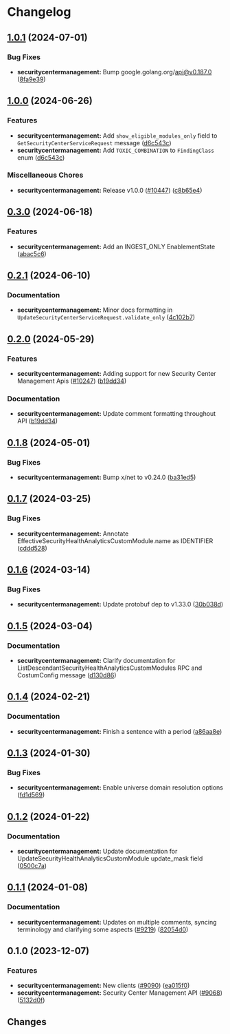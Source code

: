 # Changelog



## [1.0.1](https://github.com/googleapis/google-cloud-go/compare/securitycentermanagement/v1.0.0...securitycentermanagement/v1.0.1) (2024-07-01)


### Bug Fixes

* **securitycentermanagement:** Bump google.golang.org/api@v0.187.0 ([8fa9e39](https://github.com/googleapis/google-cloud-go/commit/8fa9e398e512fd8533fd49060371e61b5725a85b))

## [1.0.0](https://github.com/googleapis/google-cloud-go/compare/securitycentermanagement/v0.3.0...securitycentermanagement/v1.0.0) (2024-06-26)


### Features

* **securitycentermanagement:** Add `show_eligible_modules_only` field to `GetSecurityCenterServiceRequest` message ([d6c543c](https://github.com/googleapis/google-cloud-go/commit/d6c543c3969016c63e158a862fc173dff60fb8d9))
* **securitycentermanagement:** Add `TOXIC_COMBINATION` to `FindingClass` enum ([d6c543c](https://github.com/googleapis/google-cloud-go/commit/d6c543c3969016c63e158a862fc173dff60fb8d9))


### Miscellaneous Chores

* **securitycentermanagement:** Release v1.0.0 ([#10447](https://github.com/googleapis/google-cloud-go/issues/10447)) ([c8b65e4](https://github.com/googleapis/google-cloud-go/commit/c8b65e41ec3a90ba854ee28a26260892dfb8e846))

## [0.3.0](https://github.com/googleapis/google-cloud-go/compare/securitycentermanagement/v0.2.1...securitycentermanagement/v0.3.0) (2024-06-18)


### Features

* **securitycentermanagement:** Add an INGEST_ONLY EnablementState ([abac5c6](https://github.com/googleapis/google-cloud-go/commit/abac5c6eec859477c6d390b116ea8954213ba585))

## [0.2.1](https://github.com/googleapis/google-cloud-go/compare/securitycentermanagement/v0.2.0...securitycentermanagement/v0.2.1) (2024-06-10)


### Documentation

* **securitycentermanagement:** Minor docs formatting in `UpdateSecurityCenterServiceRequest.validate_only` ([4c102b7](https://github.com/googleapis/google-cloud-go/commit/4c102b732826222a1b1648bf51d3df7e9f97d1f5))

## [0.2.0](https://github.com/googleapis/google-cloud-go/compare/securitycentermanagement/v0.1.8...securitycentermanagement/v0.2.0) (2024-05-29)


### Features

* **securitycentermanagement:** Adding support for new Security Center Management Apis ([#10247](https://github.com/googleapis/google-cloud-go/issues/10247)) ([b19dd34](https://github.com/googleapis/google-cloud-go/commit/b19dd340b13e247fa80f8ab7868294cf53e50450))


### Documentation

* **securitycentermanagement:** Update comment formatting throughout API ([b19dd34](https://github.com/googleapis/google-cloud-go/commit/b19dd340b13e247fa80f8ab7868294cf53e50450))

## [0.1.8](https://github.com/googleapis/google-cloud-go/compare/securitycentermanagement/v0.1.7...securitycentermanagement/v0.1.8) (2024-05-01)


### Bug Fixes

* **securitycentermanagement:** Bump x/net to v0.24.0 ([ba31ed5](https://github.com/googleapis/google-cloud-go/commit/ba31ed5fda2c9664f2e1cf972469295e63deb5b4))

## [0.1.7](https://github.com/googleapis/google-cloud-go/compare/securitycentermanagement/v0.1.6...securitycentermanagement/v0.1.7) (2024-03-25)


### Bug Fixes

* **securitycentermanagement:** Annotate EffectiveSecurityHealthAnalyticsCustomModule.name as IDENTIFIER ([cddd528](https://github.com/googleapis/google-cloud-go/commit/cddd528a02edae10dde8ba2529922565ef27c418))

## [0.1.6](https://github.com/googleapis/google-cloud-go/compare/securitycentermanagement/v0.1.5...securitycentermanagement/v0.1.6) (2024-03-14)


### Bug Fixes

* **securitycentermanagement:** Update protobuf dep to v1.33.0 ([30b038d](https://github.com/googleapis/google-cloud-go/commit/30b038d8cac0b8cd5dd4761c87f3f298760dd33a))

## [0.1.5](https://github.com/googleapis/google-cloud-go/compare/securitycentermanagement/v0.1.4...securitycentermanagement/v0.1.5) (2024-03-04)


### Documentation

* **securitycentermanagement:** Clarify documentation for ListDescendantSecurityHealthAnalyticsCustomModules RPC and CostumConfig message ([d130d86](https://github.com/googleapis/google-cloud-go/commit/d130d861f55d137a2803340c2e11da3589669cb8))

## [0.1.4](https://github.com/googleapis/google-cloud-go/compare/securitycentermanagement/v0.1.3...securitycentermanagement/v0.1.4) (2024-02-21)


### Documentation

* **securitycentermanagement:** Finish a sentence with a period ([a86aa8e](https://github.com/googleapis/google-cloud-go/commit/a86aa8e962b77d152ee6cdd433ad94967150ef21))

## [0.1.3](https://github.com/googleapis/google-cloud-go/compare/securitycentermanagement/v0.1.2...securitycentermanagement/v0.1.3) (2024-01-30)


### Bug Fixes

* **securitycentermanagement:** Enable universe domain resolution options ([fd1d569](https://github.com/googleapis/google-cloud-go/commit/fd1d56930fa8a747be35a224611f4797b8aeb698))

## [0.1.2](https://github.com/googleapis/google-cloud-go/compare/securitycentermanagement/v0.1.1...securitycentermanagement/v0.1.2) (2024-01-22)


### Documentation

* **securitycentermanagement:** Update documentation for UpdateSecurityHealthAnalyticsCustomModule update_mask field ([0500c7a](https://github.com/googleapis/google-cloud-go/commit/0500c7a7f9a9e8629a091558fa258ca7c5028474))

## [0.1.1](https://github.com/googleapis/google-cloud-go/compare/securitycentermanagement/v0.1.0...securitycentermanagement/v0.1.1) (2024-01-08)


### Documentation

* **securitycentermanagement:** Updates on multiple comments, syncing terminology and clarifying some aspects ([#9219](https://github.com/googleapis/google-cloud-go/issues/9219)) ([82054d0](https://github.com/googleapis/google-cloud-go/commit/82054d0e6905358e48517cbc8ea844dfb624082c))

## 0.1.0 (2023-12-07)


### Features

* **securitycentermanagement:** New clients ([#9090](https://github.com/googleapis/google-cloud-go/issues/9090)) ([ea015f0](https://github.com/googleapis/google-cloud-go/commit/ea015f070e8e4dc7da5cf5208a4b67fe6ee19518))
* **securitycentermanagement:** Security Center Management API ([#9068](https://github.com/googleapis/google-cloud-go/issues/9068)) ([5132d0f](https://github.com/googleapis/google-cloud-go/commit/5132d0fea3a5ac902a2c9eee865241ed4509a5f4))

## Changes
